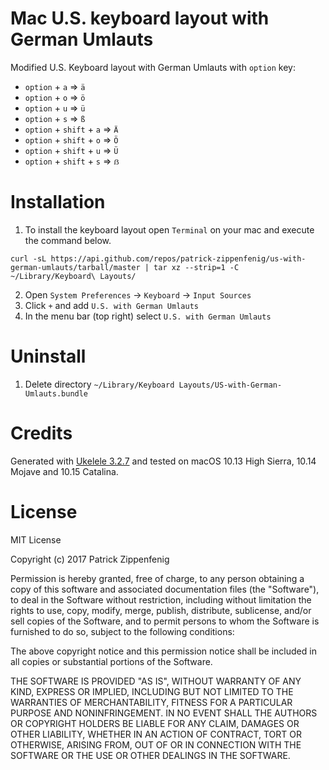 # Mac U.S. keyboard layout with German Umlauts
Modified U.S. Keyboard layout with German Umlauts with `option` key:
* `option` + `a` => `ä`
* `option` + `o` => `ö`
* `option` + `u` => `ü`
* `option` + `s` => `ß`
* `option` + `shift` + `a` => `Ä`
* `option` + `shift` + `o` => `Ö`
* `option` + `shift` + `u` => `Ü`
* `option` + `shift` + `s` => `ẞ`

# Installation #
1. To install the keyboard layout open `Terminal` on your mac and execute the command below.

```
curl -sL https://api.github.com/repos/patrick-zippenfenig/us-with-german-umlauts/tarball/master | tar xz --strip=1 -C ~/Library/Keyboard\ Layouts/
```

2. Open `System Preferences` -> `Keyboard` -> `Input Sources`
3. Click `+` and add `U.S. with German Umlauts`
4. In the menu bar (top right) select `U.S. with German Umlauts`

# Uninstall #

1. Delete directory `~/Library/Keyboard Layouts/US-with-German-Umlauts.bundle`

# Credits #
Generated with [Ukelele 3.2.7](http://software.sil.org/ukelele/) and tested on macOS 10.13 High Sierra, 10.14 Mojave and 10.15 Catalina.

# License #
MIT License

Copyright (c) 2017 Patrick Zippenfenig

Permission is hereby granted, free of charge, to any person obtaining a copy
of this software and associated documentation files (the "Software"), to deal
in the Software without restriction, including without limitation the rights
to use, copy, modify, merge, publish, distribute, sublicense, and/or sell
copies of the Software, and to permit persons to whom the Software is
furnished to do so, subject to the following conditions:

The above copyright notice and this permission notice shall be included in all
copies or substantial portions of the Software.

THE SOFTWARE IS PROVIDED "AS IS", WITHOUT WARRANTY OF ANY KIND, EXPRESS OR
IMPLIED, INCLUDING BUT NOT LIMITED TO THE WARRANTIES OF MERCHANTABILITY,
FITNESS FOR A PARTICULAR PURPOSE AND NONINFRINGEMENT. IN NO EVENT SHALL THE
AUTHORS OR COPYRIGHT HOLDERS BE LIABLE FOR ANY CLAIM, DAMAGES OR OTHER
LIABILITY, WHETHER IN AN ACTION OF CONTRACT, TORT OR OTHERWISE, ARISING FROM,
OUT OF OR IN CONNECTION WITH THE SOFTWARE OR THE USE OR OTHER DEALINGS IN THE
SOFTWARE.
